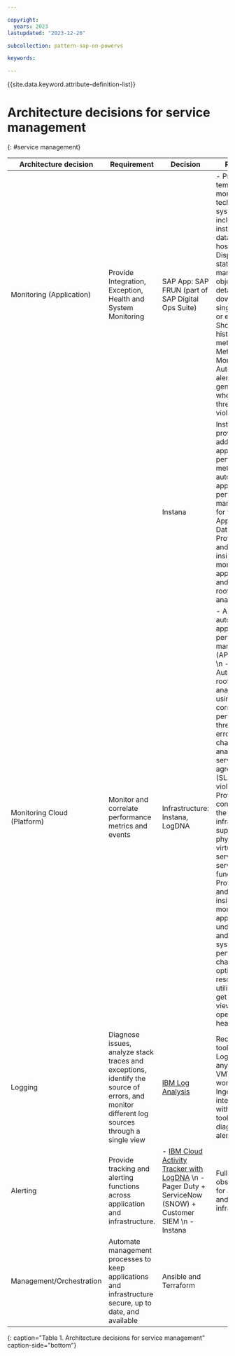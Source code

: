 ```yaml
---

copyright:
  years: 2023
lastupdated: "2023-12-26"

subcollection: pattern-sap-on-powervs

keywords:

---
```


{{site.data.keyword.attribute-definition-list}}

# Architecture decisions for service management
{: #service management}

|**Architecture decision**   |**Requirement** |**Decision** | **Rationale** |
|-|-|-|-|
| Monitoring (Application)    |Provide Integration, Exception, Health and System Monitoring                                                                                 |SAP App: SAP FRUN (part of SAP Digital Ops Suite)                                                              |- Provides templates for monitoring of technical systems including their instances, databases and hosts. \n- Displays the status of managed objects and detailed drill down to each single metric or event. Shows the history of each metric in the Metric Monitor. \n- Automatic alert generation when thresholds are violated.|
 | | |Instana                                                                                                        |Instana provides additional application performance metrics and automate application performance management for the Web, App, and Database tiers.  Provides data and actionable insights to monitor the applications and automate root-cause analysis. |
| Monitoring Cloud (Platform) | Monitor and correlate performance metrics and events                                                                                         | Infrastructure: Instana, LogDNA                                                                                | -   A fully-automated application performance management (APM) solution \n -   Automates root-cause analysis by using event correlation, performance thresholds, errors, changes, and analysis of service level agreement (SLA) violations. \n -   Provides full context across the application infrastructure supporting all physical, virtual, and serverless services and functions \n  -   Provides data and actionable insights to monitor the applications, understand and respond to system-wide performance changes, optimize resource utilization, and get a unified view of operational health.                                                    |
| Logging                     |Diagnose issues, analyze stack traces and exceptions, identify the source of errors, and monitor different log sources through a single view| [IBM Log Analysis](https://cloud.ibm.com/docs/log-analysis?topic=log-analysis-getting-started)                 | Recommended tool for infra Logging for any non-VMWare workloads. Ingestion and integration with other tools for diagnosis and alerts|
| Alerting                    |Provide tracking and alerting functions across application and infrastructure.|- [IBM Cloud Activity Tracker with LogDNA](https://cloud.ibm.com/docs/power-iaas?topic=power-iaas-at-events) \n - Pager Duty + ServiceNow (SNOW) + Customer SIEM \n - Instana|Full stack observability for application and infrastructure| IBM Cloud Activity Tracker provides interfaces to capture, store, view, search, and monitor API activity and supports the configuration of alerts to send notifications on one or more target channels
|Management/Orchestration|Automate management processes to keep applications and infrastructure secure, up to date, and available|Ansible and Terraform| |
{: caption="Table 1. Architecture decisions for service management" caption-side="bottom"}

